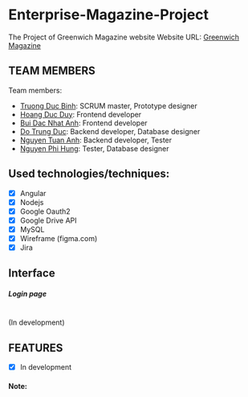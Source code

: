 # Enterprise-Magazine-Project
The Project of Greenwich Magazine website
Website URL: [Greenwich Magazine](gw-magazine.site)

## TEAM MEMBERS
Team members: 
- [Truong Duc Binh](https://github.com/Tuananh2205): SCRUM master, Prototype designer
- [Hoang Duc Duy](https://github.com/Tuananh2205): Frontend developer
- [Bui Dac Nhat Anh](https://github.com/nhatanhhelios): Frontend developer
- [Do Trung Duc](https://github.com/duc1807): Backend developer, Database designer
- [Nguyen Tuan Anh](https://github.com/Duy106): Backend developer, Tester
- [Nguyen Phi Hung](https://github.com/Duy106): Tester, Database designer

## Used technologies/techniques: 
- [x] Angular
- [x] Nodejs
- [x] Google Oauth2
- [x] Google Drive API
- [x] MySQL
- [x] Wireframe (figma.com)
- [x] Jira

## Interface

##### Login page

<br/>
(In development)

## FEATURES

- [x] In development

#### Note:

